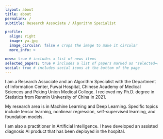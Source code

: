 ```yaml
---
layout: about
title: about
permalink: /
subtitle: Research Associate / Algorithm Specialist

profile:
  align: right
  image: ya.jpg
  image_circular: false # crops the image to make it circular
  more_info: >

news: true # includes a list of news items
selected_papers: true # includes a list of papers marked as "selected={true}"
social: true # includes social icons at the bottom of the page
---
```


I am a Research Associate and an Algorithm Specialist with the Department of Information Center, Fuwai Hospital, Chinese Academy of Medical Sciences and Peking Union Medical College. I recieved my Ph.D. degree in Statistics from Renmin University of China in 2021.

My research area is in Machine Learning and Deep Learning. Specific topics include tensor learning, nonlinear regression, self-supervised learning, and foundation models.

I am also a practitioner in Artificial Intelligence. I have developed an assisted diagnosis AI product that has been deployed in the hospital.
